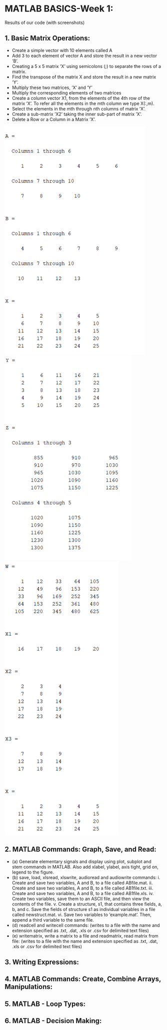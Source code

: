 # **MATLAB BASICS-Week 1:**
Results of our code (with screenshots)

## 1. Basic Matrix Operations:
* Create a simple vector with 10 elements called A
* Add 3 to each element of vector A and store the result in a new vector ’B’.
* Creating a 5 x 5 matrix ’X’ using semicolons (;) to separate the rows of a matrix.
* Find the transpose of the matrix X and store the result in a new matrix ’Y’.
* Multiply these two matrices, ’X’ and ’Y’
* Multiply the corresponding elements of two matrices
* Create a column vector X1, from the elements of the 4th row of the matrix ’X’. To refer all the elements in the mth column we type X(:,m).
* Select the elements in the mth through nth columns of matrix ’X’.
* Create a sub-matrix ’X2’ taking the inner sub-part of matrix ’X’.
* Delete a Row or a Column in a Matrix ’X’.

<img src="Results\P1_1.PNG">
<img src="Results\P1_2.PNG">
<img src="Results\P1_3.PNG">

## 2. MATLAB Commands: Graph, Save, and Read:
* (a) Generate elementary signals and display using plot, subplot and stem commands in MATLAB. Also add xlabel, ylabel, axis tight, grid on, legend to the figure.
* (b) save, load, xlsread, xlswrite, audioread and audiowrite commands:
i. Create and save two variables, A and B, to a file called ABfile.mat.
ii. Create and save two variables, A and B, to a file called AB1file.txt.
iii. Create and save two variables, A and B, to a file called AB1file.xls.
iv. Create two variables, save them to an ASCII file, and then view the
contents of the file.
v. Create a structure, s1, that contains three fields, a, b, and c. Save the
fields of structure s1 as individual variables in a file called newstruct.mat.
vi. Save two variables to ’example.mat’. Then, append a third variable to
the same file.
* (d) readcell and writecell commands: (writes to a file with the name and extension specified as .txt, .dat, .xls or .csv for delimited text files)
* (e) writematrix, write a matrix to a file and readmatrix, read matrix from file: (writes to a file with the name and extension specified as .txt, .dat, .xls or .csv for delimited text files)

## 3. Writing Expressions:

## 4. MATLAB Commands: Create, Combine Arrays, Manipulations:

## 5. MATLAB - Loop Types:

## 6. MATLAB - Decision Making:

